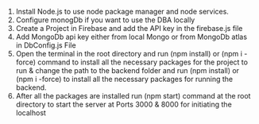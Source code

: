 1. Install Node.js to use node package manager and node services.
2. Configure monogDb if you want to use the DBA locally
3. Create a Project in Firebase and add the API key in the firebase.js file
4. Add MongoDb api key either from local Mongo or from MongoDb atlas in DbConfig.js File
5. Open the terminal in the root directory and run (npm install) or (npm i -force) command to install all the necessary packages 
   for the project to run & change the path to the backend folder and run (npm install) or (npm i -force) to install all the necessary
   packages for running the backend.
6. After all the packages are installed run (npm start) command at the root directory to start the server at Ports 3000 & 8000 for 
   initiating the localhost
